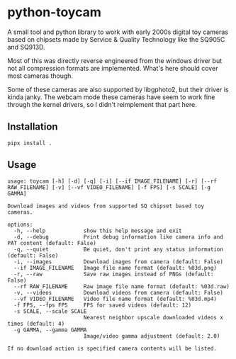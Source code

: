 # python-toycam

A small tool and python library to work with early 2000s digital toy cameras based on chipsets made by Service & Quality Technology like the SQ905C and SQ913D.

Most of this was directly reverse engineered from the windows driver but not all compression formats are implemented. What's here should cover most cameras though.

Some of these cameras are also supported by libgphoto2, but their driver is kinda janky. The webcam mode these cameras have seem to work fine through the kernel drivers, so I didn't reimplement that part here.

## Installation

```
pipx install .
```

## Usage

```
usage: toycam [-h] [-d] [-q] [-i] [--if IMAGE_FILENAME] [-r] [--rf RAW_FILENAME] [-v] [--vf VIDEO_FILENAME] [-f FPS] [-s SCALE] [-g GAMMA]

Download images and videos from supported SQ chipset based toy cameras.

options:
  -h, --help            show this help message and exit
  -d, --debug           Print debug information like camera info and PAT content (default: False)
  -q, --quiet           Be quiet, don't print any status information (default: False)
  -i, --images          Download images from camera (default: False)
  --if IMAGE_FILENAME   Image file name format (default: %03d.png)
  -r, --raw             Save raw images instead of PNGs (default: False)
  --rf RAW_FILENAME     Raw image file name format (default: %03d.raw)
  -v, --videos          Download videos from camera (default: False)
  --vf VIDEO_FILENAME   Video file name format (default: %03d.mp4)
  -f FPS, --fps FPS     FPS for saved videos (default: 12)
  -s SCALE, --scale SCALE
                        Nearest neighbor upscale downloaded videos x times (default: 4)
  -g GAMMA, --gamma GAMMA
                        Image/video gamma adjustment (default: 2.0)

If no download action is specified camera contents will be listed.
```